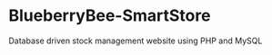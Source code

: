 BlueberryBee-SmartStore
=======================

Database driven stock management website using PHP and MySQL
